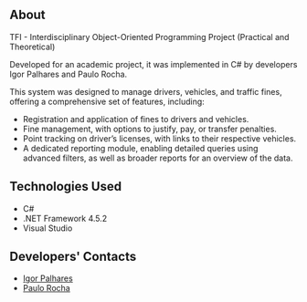 ## About

TFI - Interdisciplinary Object-Oriented Programming Project (Practical and Theoretical)

Developed for an academic project, it was implemented in C# by developers Igor Palhares and Paulo Rocha.

This system was designed to manage drivers, vehicles, and traffic fines, offering a comprehensive set of features, including:
- Registration and application of fines to drivers and vehicles.
- Fine management, with options to justify, pay, or transfer penalties.
- Point tracking on driver’s licenses, with links to their respective vehicles.
- A dedicated reporting module, enabling detailed queries using advanced filters, as well as broader reports for an overview of the data.

## Technologies Used

- C#
- .NET Framework 4.5.2
- Visual Studio

## Developers' Contacts

- [Igor Palhares](https://github.com/Igoorpr)
- [Paulo Rocha](https://github.com/paulonnn)
